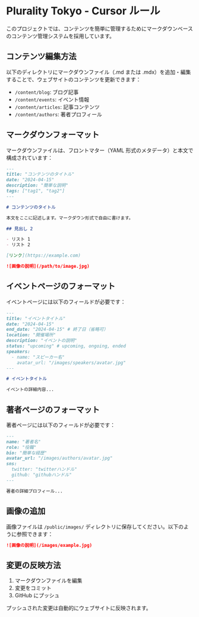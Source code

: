 # Plurality Tokyo - Cursor ルール

このプロジェクトでは、コンテンツを簡単に管理するためにマークダウンベースのコンテンツ管理システムを採用しています。

## コンテンツ編集方法

以下のディレクトリにマークダウンファイル（.md または .mdx）を追加・編集することで、ウェブサイトのコンテンツを更新できます：

- `/content/blog`: ブログ記事
- `/content/events`: イベント情報
- `/content/articles`: 記事コンテンツ
- `/content/authors`: 著者プロフィール

## マークダウンフォーマット

マークダウンファイルは、フロントマター（YAML 形式のメタデータ）と本文で構成されています：

```md
---
title: "コンテンツのタイトル"
date: "2024-04-15"
description: "簡単な説明"
tags: ["tag1", "tag2"]
---

# コンテンツのタイトル

本文をここに記述します。マークダウン形式で自由に書けます。

## 見出し 2

- リスト 1
- リスト 2

[リンク](https://example.com)

![画像の説明](/path/to/image.jpg)
```

## イベントページのフォーマット

イベントページには以下のフィールドが必要です：

```md
---
title: "イベントタイトル"
date: "2024-04-15"
end_date: "2024-04-15" # 終了日（省略可）
location: "開催場所"
description: "イベントの説明"
status: "upcoming" # upcoming, ongoing, ended
speakers:
  - name: "スピーカー名"
    avatar_url: "/images/speakers/avatar.jpg"
---

# イベントタイトル

イベントの詳細内容...
```

## 著者ページのフォーマット

著者ページには以下のフィールドが必要です：

```md
---
name: "著者名"
role: "役職"
bio: "簡単な経歴"
avatar_url: "/images/authors/avatar.jpg"
sns:
  twitter: "twitterハンドル"
  github: "githubハンドル"
---

著者の詳細プロフィール...
```

## 画像の追加

画像ファイルは `/public/images/` ディレクトリに保存してください。以下のように参照できます：

```md
![画像の説明](/images/example.jpg)
```

## 変更の反映方法

1. マークダウンファイルを編集
2. 変更をコミット
3. GitHub にプッシュ

プッシュされた変更は自動的にウェブサイトに反映されます。
